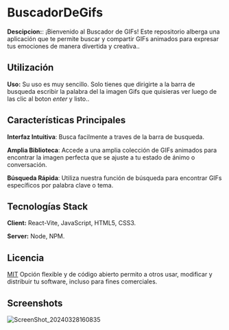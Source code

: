 # BuscadorDeGifs

**Descipcion:**: ¡Bienvenido al Buscador de GIFs! Este repositorio alberga una aplicación que te permite buscar y compartir GIFs animados para expresar tus emociones de manera divertida y creativa..

## Utilización

**Uso:**  Su uso es muy sencillo. Solo tienes que dirigirte a la barra de busqueda escribir la palabra del la imagen Gifs que quisieras ver luego de las clic al boton *enter* y listo..

## Características Principales
**Interfaz Intuitiva**: Busca facilmente a traves de la barra de busqueda.

**Amplia Biblioteca**: Accede a una amplia colección de GIFs animados para encontrar la imagen perfecta que se ajuste a tu estado de ánimo o conversación.

**Búsqueda Rápida**: Utiliza nuestra función de búsqueda para encontrar GIFs específicos por palabra clave o tema.

## Tecnologías Stack

**Client:** React-Vite, JavaScript,  HTML5, CSS3.

**Server:** Node, NPM.
## Licencia

[MIT](https://choosealicense.com/licenses/mit/)  Opción flexible y de código abierto permito a otros usar, modificar y distribuir tu software, incluso para fines comerciales.


## Screenshots

![ScreenShot_20240328160835](https://github.com/joosudev/Gifs/assets/47118243/3251d7e1-e367-47ca-bd81-010c23345334)


